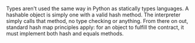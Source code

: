 Types aren't used the same way in Python as statically types languages. A hashable object is simply one with a valid hash method. The interpreter simply calls that method, no type checking or anything. From there on out, standard hash map principles apply: for an object to fulfill the contract, it must implement both hash and equals methods. 
